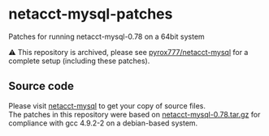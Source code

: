# netacct-mysql-patches

Patches for running netacct-mysql-0.78 on a 64bit system

:warning: This repository is archived, please see [pyrox777/netacct-mysql](https://github.com/pyrox777/netacct-mysql) for a complete setup (including these patches).

## Source code

Please visit [netacct-mysql](http://netacct-mysql.gabrovo.com/) to get your copy
of source files.  
The patches in this repository were based on [netacct-mysql-0.78.tar.gz](http://netacct-mysql.gabrovo.com/download/netacct-mysql-0.78.tar.gz)
for compliance with gcc 4.9.2-2 on a debian-based system.
